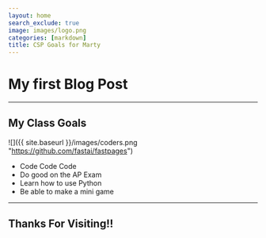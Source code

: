 ```yaml
---
layout: home
search_exclude: true
image: images/logo.png
categories: [markdown]
title: CSP Goals for Marty
---
```


# My first Blog Post

---

## My Class Goals

![]({{ site.baseurl }}/images/coders.png "https://github.com/fastai/fastpages")

- Code Code Code
- Do good on the AP Exam
- Learn how to use Python
- Be able to make a mini game

---

## Thanks For Visiting!!

